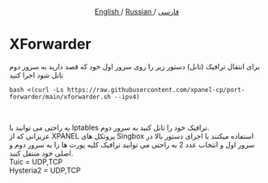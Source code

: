 <p align="center">
	<a href="./README-EN.md">
	English
	</a>
	/
	<a href="./README-RU.md">
	Russian
	</a>
	/
	<a href="./README.md">
	فارسی
	</a>
</p>

# XForwarder
برای انتقال ترافیک (تانل) دستور زیر را روی سرور اول خود که قصد دارید به سرور دوم تانل شود اجرا کنید <br>
```
bash <(curl -Ls https://raw.githubusercontent.com/xpanel-cp/port-forwarder/main/xforwarder.sh --ipv4)
```
<br>

به راحتی می توانید با Iptables ترافیک خود را تانل کنید به سرور دوم.<br>
عزیزانی که از XPANEL پروتکل های Singbox  استفاده میکنند با اجرای دستور بالا در سرور اول و انتخاب عدد 2 به راحتی می توانید ترافیک کلیه پورت ها را به سرور دوم و اصلی خود منتقل کنید.<br>
Tuic = UDP,TCP<br>
Hysteria2 = UDP,TCP<br>


